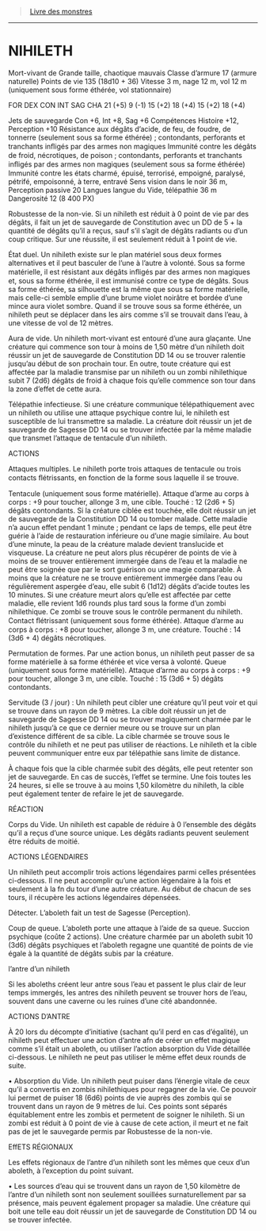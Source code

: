﻿---
!MonsterItems
Types: Humanoïde|Aberration|Bête|Céleste|Créature artificielle|Créature monstrueuse|Dragon|Élémentaire|Fée|Fiélon|Géant|Mort-vivant|Plante|Vase
Challenges: 0 (0 PX)|1/8 (25 PX)|1/4 (50 PX)|1/2 (100 PX)|1 (200 PX)|2 (450 PX)|3 (700 PX)|4 (1100 PX)|5 (1800 PX)|6 (2300 PX)|7 (2900 PX)|8 (3900 PX)|9 (5000 PX)|10 (5900 PX)|11 (7200 PX)|12 (8400 PX)|13 (10000 PX)|14 (11500 PX)|15 (13000 PX)|16 (15000 PX)|17 (18000 PX)|18 (20000 PX)|19 (22000 PX)|20 (25000 PX)|21 (33000 PX)|22 (41000 PX)|23 (50000 PX)|24 (62000 PX)|30 (155000 PX)
Sizes: TP|P|M|G|TG|Gig
Sources: CEO|SRD
Family: TomeOfBeasts
SubItems:
- !MonsterItem
  Family: TomeOfBeasts
  Id: tome_of_beasts.md#nihileth
  ParentLink: tome_of_beasts.md#livre-des-monstres
  Name: NIHILETH
  ParentName: Livre des monstres
  NameLevel: 1
  AttributesDictionary: >+
    Name: NIHILETH

    Markdown: >+

      # <!--Name-->NIHILETH<!--/Name-->





      Mort-vivant de Grande taille, chaotique mauvais



      Classe d’armure 17 (armure naturelle)



      Points de vie 135 (18d10 + 36)



      Vitesse 3 m, nage 12 m, vol 12 m (uniquement sous forme éthérée, vol stationnaire)





      FOR DEX CON INT SAG CHA



      21 (+5) 9 (-1) 15 (+2) 18 (+4) 15 (+2) 18 (+4)





      Jets de sauvegarde Con +6, Int +8, Sag +6



      Compétences Histoire +12, Perception +10



      Résistance aux dégâts d’acide, de feu, de foudre, de tonnerre (seulement sous sa forme éthérée) ; contondants, perforants et tranchants inﬂigés par des armes non magiques



      Immunité contre les dégâts de froid, nécrotiques, de poison ; contondants, perforants et tranchants inﬂigés par des armes non magiques (seulement sous sa forme éthérée)



      Immunité contre les états charmé, épuisé, terrorisé, empoigné, paralysé, pétrifé, empoisonné, à terre, entravé



      Sens vision dans le noir 36 m, Perception passive 20



      Langues langue du Vide, télépathie 36 m



      Dangerosité 12 (8 400 PX)





      Robustesse de la non-vie. Si un nihileth est réduit à 0 point de vie par des dégâts, il fait un jet de sauvegarde de Constitution avec un DD de 5 + la quantité de dégâts qu’il a reçus, sauf s’il s’agit de dégâts radiants ou d’un coup critique. Sur une réussite, il est seulement réduit à 1 point de vie.





      État duel. Un nihileth existe sur le plan matériel sous deux formes alternatives et il peut basculer de l’une à l’autre à volonté. Sous sa forme matérielle, il est résistant aux dégâts inﬂigés par des armes non magiques et, sous sa forme éthérée, il est immunisé contre ce type de dégâts. Sous sa forme éthérée, sa silhouette est la même que sous sa forme matérielle, mais celle-ci semble emplie d’une brume violet noirâtre et bordée d’une mince aura violet sombre. Quand il se trouve sous sa forme éthérée, un nihileth peut se déplacer dans les airs comme s’il se trouvait dans l’eau, à une vitesse de vol de 12 mètres.





      Aura de vide. Un nihileth mort-vivant est entouré d’une aura glaçante. Une créature qui commence son tour à moins de 1,50 mètre d’un nihileth doit réussir un jet de sauvegarde de Constitution DD 14 ou se trouver ralentie jusqu’au début de son prochain tour. En outre, toute créature qui est affectée par la maladie transmise par un nihileth ou un zombi nihilethique subit 7 (2d6) dégâts de froid à chaque fois qu’elle commence son tour dans la zone d’effet de cette aura.





      Télépathie infectieuse. Si une créature communique télépathiquement avec un nihileth ou utilise une attaque psychique contre lui, le nihileth est susceptible de lui transmettre sa maladie. La créature doit réussir un jet de sauvegarde de Sagesse DD 14 ou se trouver infectée par la même maladie que transmet l’attaque de tentacule d’un nihileth.





      ACTIONS





      Attaques multiples. Le nihileth porte trois attaques de tentacule ou trois contacts ﬂétrissants, en fonction de la forme sous laquelle il se trouve.





      Tentacule (uniquement sous forme matérielle). Attaque d’arme au corps à corps : +9 pour toucher, allonge 3 m, une cible. Touché : 12 (2d6 + 5) dégâts contondants. Si la créature ciblée est touchée, elle doit réussir un jet de sauvegarde de la Constitution DD 14 ou tomber malade. Cette maladie n’a aucun effet pendant 1 minute ; pendant ce laps de temps, elle peut être guérie à l’aide de restauration inférieure ou d’une magie similaire. Au bout d’une minute, la peau de la créature malade devient translucide et visqueuse. La créature ne peut alors plus récupérer de points de vie à moins de se trouver entièrement immergée dans de l’eau et la maladie ne peut être soignée que par le sort guérison ou une magie comparable. À moins que la créature ne se trouve entièrement immergée dans l’eau ou régulièrement aspergée d’eau, elle subit 6 (1d12) dégâts d’acide toutes les 10 minutes. Si une créature meurt alors qu’elle est affectée par cette maladie, elle revient 1d6 rounds plus tard sous la forme d’un zombi nihilethique. Ce zombi se trouve sous le contrôle permanent du nihileth. Contact ﬂétrissant (uniquement sous forme éthérée). Attaque d’arme au corps à corps : +8 pour toucher, allonge 3 m, une créature. Touché : 14 (3d6 + 4) dégâts nécrotiques.





      Permutation de formes. Par une action bonus, un nihileth peut passer de sa forme matérielle à sa forme éthérée et vice versa à volonté. Queue (uniquement sous forme matérielle). Attaque d’arme au corps à corps : +9 pour toucher, allonge 3 m, une cible. Touché : 15 (3d6 + 5) dégâts contondants.





      Servitude (3 / jour) : Un nihileth peut cibler une créature qu’il peut voir et qui se trouve dans un rayon de 9 mètres. La cible doit réussir un jet de sauvegarde de Sagesse DD 14 ou se trouver magiquement charmée par le nihileth jusqu’à ce que ce dernier meure ou se trouve sur un plan d’existence différent de sa cible. La cible charmée se trouve sous le contrôle du nihileth et ne peut pas utiliser de réactions. Le nihileth et la cible peuvent communiquer entre eux par télépathie sans limite de distance.





      À chaque fois que la cible charmée subit des dégâts, elle peut retenter son jet de sauvegarde. En cas de succès, l’effet se termine. Une fois toutes les 24 heures, si elle se trouve à au moins 1,50 kilomètre du nihileth, la cible peut également tenter de refaire le jet de sauvegarde.





      RÉACTION





      Corps du Vide. Un nihileth est capable de réduire à 0 l’ensemble des dégâts qu’il a reçus d’une source unique. Les dégâts radiants peuvent seulement être réduits de moitié.





      ACTIONS LÉGENDAIRES





      Un nihileth peut accomplir trois actions légendaires parmi celles présentées ci-dessous. Il ne peut accomplir qu’une action légendaire à la fois et seulement à la fn du tour d’une autre créature. Au début de chacun de ses tours, il récupère les actions légendaires dépensées.





      Détecter. L’aboleth fait un test de Sagesse (Perception).





      Coup de queue. L’aboleth porte une attaque à l’aide de sa queue. Succion psychique (coûte 2 actions). Une créature charmée par un aboleth subit 10 (3d6) dégâts psychiques et l’aboleth regagne une quantité de points de vie égale à la quantité de dégâts subis par la créature.





      l’antre d’un nihileth





      Si les aboleths créent leur antre sous l’eau et passent le plus clair de leur temps immergés, les antres des nihileth peuvent se trouver hors de l’eau, souvent dans une caverne ou les ruines d’une cité abandonnée.





      ACTIONS D’ANTRE





      À 20 lors du décompte d’initiative (sachant qu’il perd en cas d’égalité), un nihileth peut effectuer une action d’antre afn de créer un effet magique comme s’il était un aboleth, ou utiliser l’action absorption du Vide détaillée ci-dessous. Le nihileth ne peut pas utiliser le même effet deux rounds de suite.





      • Absorption du Vide. Un nihileth peut puiser dans l’énergie vitale de ceux qu’il a convertis en zombis nihilethiques pour regagner de la vie. Ce pouvoir lui permet de puiser 18 (6d6) points de vie auprès des zombis qui se trouvent dans un rayon de 9 mètres de lui. Ces points sont séparés équitablement entre les zombis et permetent de soigner le nihileth. Si un zombi est réduit à 0 point de vie à cause de cete action, il meurt et ne fait pas de jet le sauvegarde permis par Robustesse de la non-vie.





      EffETS RÉGIONAUX





      Les effets régionaux de l’antre d’un nihileth sont les mêmes que ceux d’un aboleth, à l’exception du point suivant.





      • Les sources d’eau qui se trouvent dans un rayon de 1,50 kilomètre de l’antre d’un nihileth sont non seulement souillées surnaturellement par sa présence, mais peuvent également propager sa maladie. Une créature qui boit une telle eau doit réussir un jet de sauvegarde de Constitution DD 14 ou se trouver infectée.



Id: tome_of_beasts.md#livre-des-monstres
RootId: tome_of_beasts.md
Name: Livre des monstres
NameLevel: 1
AttributesDictionary: >+
  Name: Livre des monstres

  Markdown: >+

    # <!--Name-->Livre des monstres<!--/Name-->



---
> [Livre des monstres](tome_of_beasts.md)

---

# NIHILETH

Mort-vivant de Grande taille, chaotique mauvais
Classe d’armure 17 (armure naturelle)
Points de vie 135 (18d10 + 36)
Vitesse 3 m, nage 12 m, vol 12 m (uniquement sous forme éthérée, vol stationnaire)

FOR DEX CON INT SAG CHA
21 (+5) 9 (-1) 15 (+2) 18 (+4) 15 (+2) 18 (+4)

Jets de sauvegarde Con +6, Int +8, Sag +6
Compétences Histoire +12, Perception +10
Résistance aux dégâts d’acide, de feu, de foudre, de tonnerre (seulement sous sa forme éthérée) ; contondants, perforants et tranchants inﬂigés par des armes non magiques
Immunité contre les dégâts de froid, nécrotiques, de poison ; contondants, perforants et tranchants inﬂigés par des armes non magiques (seulement sous sa forme éthérée)
Immunité contre les états charmé, épuisé, terrorisé, empoigné, paralysé, pétrifé, empoisonné, à terre, entravé
Sens vision dans le noir 36 m, Perception passive 20
Langues langue du Vide, télépathie 36 m
Dangerosité 12 (8 400 PX)

Robustesse de la non-vie. Si un nihileth est réduit à 0 point de vie par des dégâts, il fait un jet de sauvegarde de Constitution avec un DD de 5 + la quantité de dégâts qu’il a reçus, sauf s’il s’agit de dégâts radiants ou d’un coup critique. Sur une réussite, il est seulement réduit à 1 point de vie.

État duel. Un nihileth existe sur le plan matériel sous deux formes alternatives et il peut basculer de l’une à l’autre à volonté. Sous sa forme matérielle, il est résistant aux dégâts inﬂigés par des armes non magiques et, sous sa forme éthérée, il est immunisé contre ce type de dégâts. Sous sa forme éthérée, sa silhouette est la même que sous sa forme matérielle, mais celle-ci semble emplie d’une brume violet noirâtre et bordée d’une mince aura violet sombre. Quand il se trouve sous sa forme éthérée, un nihileth peut se déplacer dans les airs comme s’il se trouvait dans l’eau, à une vitesse de vol de 12 mètres.

Aura de vide. Un nihileth mort-vivant est entouré d’une aura glaçante. Une créature qui commence son tour à moins de 1,50 mètre d’un nihileth doit réussir un jet de sauvegarde de Constitution DD 14 ou se trouver ralentie jusqu’au début de son prochain tour. En outre, toute créature qui est affectée par la maladie transmise par un nihileth ou un zombi nihilethique subit 7 (2d6) dégâts de froid à chaque fois qu’elle commence son tour dans la zone d’effet de cette aura.

Télépathie infectieuse. Si une créature communique télépathiquement avec un nihileth ou utilise une attaque psychique contre lui, le nihileth est susceptible de lui transmettre sa maladie. La créature doit réussir un jet de sauvegarde de Sagesse DD 14 ou se trouver infectée par la même maladie que transmet l’attaque de tentacule d’un nihileth.

ACTIONS

Attaques multiples. Le nihileth porte trois attaques de tentacule ou trois contacts ﬂétrissants, en fonction de la forme sous laquelle il se trouve.

Tentacule (uniquement sous forme matérielle). Attaque d’arme au corps à corps : +9 pour toucher, allonge 3 m, une cible. Touché : 12 (2d6 + 5) dégâts contondants. Si la créature ciblée est touchée, elle doit réussir un jet de sauvegarde de la Constitution DD 14 ou tomber malade. Cette maladie n’a aucun effet pendant 1 minute ; pendant ce laps de temps, elle peut être guérie à l’aide de restauration inférieure ou d’une magie similaire. Au bout d’une minute, la peau de la créature malade devient translucide et visqueuse. La créature ne peut alors plus récupérer de points de vie à moins de se trouver entièrement immergée dans de l’eau et la maladie ne peut être soignée que par le sort guérison ou une magie comparable. À moins que la créature ne se trouve entièrement immergée dans l’eau ou régulièrement aspergée d’eau, elle subit 6 (1d12) dégâts d’acide toutes les 10 minutes. Si une créature meurt alors qu’elle est affectée par cette maladie, elle revient 1d6 rounds plus tard sous la forme d’un zombi nihilethique. Ce zombi se trouve sous le contrôle permanent du nihileth. Contact ﬂétrissant (uniquement sous forme éthérée). Attaque d’arme au corps à corps : +8 pour toucher, allonge 3 m, une créature. Touché : 14 (3d6 + 4) dégâts nécrotiques.

Permutation de formes. Par une action bonus, un nihileth peut passer de sa forme matérielle à sa forme éthérée et vice versa à volonté. Queue (uniquement sous forme matérielle). Attaque d’arme au corps à corps : +9 pour toucher, allonge 3 m, une cible. Touché : 15 (3d6 + 5) dégâts contondants.

Servitude (3 / jour) : Un nihileth peut cibler une créature qu’il peut voir et qui se trouve dans un rayon de 9 mètres. La cible doit réussir un jet de sauvegarde de Sagesse DD 14 ou se trouver magiquement charmée par le nihileth jusqu’à ce que ce dernier meure ou se trouve sur un plan d’existence différent de sa cible. La cible charmée se trouve sous le contrôle du nihileth et ne peut pas utiliser de réactions. Le nihileth et la cible peuvent communiquer entre eux par télépathie sans limite de distance.

À chaque fois que la cible charmée subit des dégâts, elle peut retenter son jet de sauvegarde. En cas de succès, l’effet se termine. Une fois toutes les 24 heures, si elle se trouve à au moins 1,50 kilomètre du nihileth, la cible peut également tenter de refaire le jet de sauvegarde.

RÉACTION

Corps du Vide. Un nihileth est capable de réduire à 0 l’ensemble des dégâts qu’il a reçus d’une source unique. Les dégâts radiants peuvent seulement être réduits de moitié.

ACTIONS LÉGENDAIRES

Un nihileth peut accomplir trois actions légendaires parmi celles présentées ci-dessous. Il ne peut accomplir qu’une action légendaire à la fois et seulement à la fn du tour d’une autre créature. Au début de chacun de ses tours, il récupère les actions légendaires dépensées.

Détecter. L’aboleth fait un test de Sagesse (Perception).

Coup de queue. L’aboleth porte une attaque à l’aide de sa queue. Succion psychique (coûte 2 actions). Une créature charmée par un aboleth subit 10 (3d6) dégâts psychiques et l’aboleth regagne une quantité de points de vie égale à la quantité de dégâts subis par la créature.

l’antre d’un nihileth

Si les aboleths créent leur antre sous l’eau et passent le plus clair de leur temps immergés, les antres des nihileth peuvent se trouver hors de l’eau, souvent dans une caverne ou les ruines d’une cité abandonnée.

ACTIONS D’ANTRE

À 20 lors du décompte d’initiative (sachant qu’il perd en cas d’égalité), un nihileth peut effectuer une action d’antre afn de créer un effet magique comme s’il était un aboleth, ou utiliser l’action absorption du Vide détaillée ci-dessous. Le nihileth ne peut pas utiliser le même effet deux rounds de suite.

• Absorption du Vide. Un nihileth peut puiser dans l’énergie vitale de ceux qu’il a convertis en zombis nihilethiques pour regagner de la vie. Ce pouvoir lui permet de puiser 18 (6d6) points de vie auprès des zombis qui se trouvent dans un rayon de 9 mètres de lui. Ces points sont séparés équitablement entre les zombis et permetent de soigner le nihileth. Si un zombi est réduit à 0 point de vie à cause de cete action, il meurt et ne fait pas de jet le sauvegarde permis par Robustesse de la non-vie.

EffETS RÉGIONAUX

Les effets régionaux de l’antre d’un nihileth sont les mêmes que ceux d’un aboleth, à l’exception du point suivant.

• Les sources d’eau qui se trouvent dans un rayon de 1,50 kilomètre de l’antre d’un nihileth sont non seulement souillées surnaturellement par sa présence, mais peuvent également propager sa maladie. Une créature qui boit une telle eau doit réussir un jet de sauvegarde de Constitution DD 14 ou se trouver infectée.

